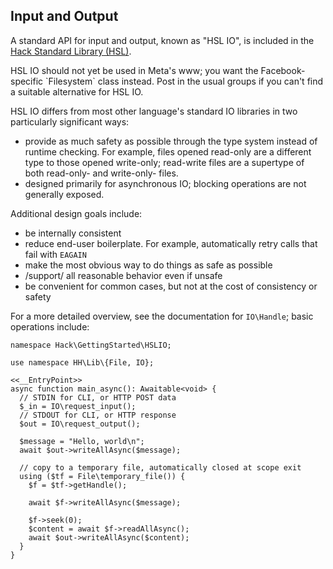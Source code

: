 ## Input and Output

A standard API for input and output, known as "HSL IO", is included in the
[Hack Standard Library (HSL)](the-standard-library).

<p class="metaonly">HSL IO should not yet be used in Meta's www; you want
the Facebook-specific `Filesystem` class instead. Post in the usual groups
if you can't find a suitable alternative for HSL IO.</p>

HSL IO differs from most other language's standard IO libraries in two particularly significant ways:
- provide as much safety as possible through the type system instead of runtime checking. For example,
  files opened read-only are a different type to those opened write-only; read-write files are a supertype
  of both read-only- and write-only- files.
- designed primarily for asynchronous IO; blocking operations are not generally exposed.

Additional design goals include:
- be internally consistent
- reduce end-user boilerplate. For example, automatically retry calls that fail with `EAGAIN`
- make the most obvious way to do things as safe as possible
- /support/ all reasonable behavior even if unsafe
- be convenient for common cases, but not at the cost of consistency or safety

For a more detailed overview, see the documentation for `IO\Handle`; basic operations include:

```hsl-io-basics.hack
namespace Hack\GettingStarted\HSLIO;

use namespace HH\Lib\{File, IO};

<<__EntryPoint>>
async function main_async(): Awaitable<void> {
  // STDIN for CLI, or HTTP POST data
  $_in = IO\request_input();
  // STDOUT for CLI, or HTTP response
  $out = IO\request_output();

  $message = "Hello, world\n";
  await $out->writeAllAsync($message);

  // copy to a temporary file, automatically closed at scope exit
  using ($tf = File\temporary_file()) {
    $f = $tf->getHandle();

    await $f->writeAllAsync($message);

    $f->seek(0);
    $content = await $f->readAllAsync();
    await $out->writeAllAsync($content);
  }
}
```
